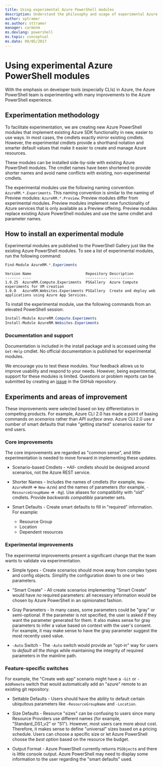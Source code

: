 ```yaml
---
title: Using experimental Azure PowerShell modules
description: Understand the philosophy and usage of experimental Azure PowerShell modules.
author: sptramer
ms.author: sttramer
manager: carmonm
ms.devlang: powershell
ms.topic: conceptual
ms.date: 09/05/2017
---
```

# Using experimental Azure PowerShell modules

With the emphasis on developer tools (especially CLIs) in Azure, the Azure PowerShell team is
experimenting with many improvements to the Azure PowerShell experience.

## Experimentation methodology

To facilitate experimentation, we are creating new Azure PowerShell modules that implement existing
Azure SDK functionality in new, easier to use ways. In most cases, the cmdlets exactly mirror
existing cmdlets. However, the experimental cmdlets provide a shorthand notation and smarter default
values that make it easier to create and manage Azure resources.

These modules can be installed side-by-side with existing Azure PowerShell modules. The cmdlet
names have been shortened to provide shorter names and avoid name conflicts with existing,
non-experimental cmdlets.

The experimental modules use the following naming convention: `AzureRM.*.Experiments`. This naming
convention is similar to the naming of Preview modules: `AzureRM.*.Preview`. Preview modules differ
from experimental modules. Preview modules implement new functionality of Azure services that is
only available as a Preview offering. Preview modules replace existing Azure PowerShell modules and
use the same cmdlet and parameter names.

## How to install an experimental module

Experimental modules are published to the PowerShell Gallery just like the existing Azure
PowerShell modules. To see a list of experimental modules, run the following command:

```powershell
Find-Module AzureRM.*.Experiments
```

```Output
Version Name                         Repository Description
------- ----                         ---------- -----------
1.0.25  AzureRM.Compute.Experiments  PSGallery  Azure Compute experiments for VM creation
1.0.0   AzureRM.Websites.Experiments PSGallery  Create and deploy web applications using Azure App Services.
```

To install the experimental module, use the following commands from an elevated PowerShell session:

```powershell
Install-Module AzureRM.Compute.Experiments
Install-Module AzureRM.Websites.Experiments
```

### Documentation and support

Documentation is included in the install package and is accessed using the `Get-Help` cmdlet. No
official documentation is published for experimental modules.

We encourage you to test these modules. Your feedback allows us to improve usability and respond to
your needs. However, being experimental, support for these modules is limited. Questions or problem
reports can be submitted by creating an [issue](https://github.com/Azure/azure-powershell/issues)
in the GitHub repository.

## Experiments and areas of improvement

These improvements were selected based on key differentiators in competing products. For example,
Azure CLI 2.0 has made a point of basing commands on *scenarios* rather than *API surface area*.
Azure CLI 2.0 use a number of smart defaults that make "getting started" scenarios easier for end
users.

### Core improvements

The core improvements are regarded as "common sense", and little experimentation is needed to move
forward in implementing these updates.

- Scenario-based Cmdlets - <em>*All</em>- cmdlets should be designed around scenarios, not the Azure REST
  service.

- Shorter Names - Includes the names of cmdlets (for example, `New-AzureRmVM` => `New-AzVm`) and the
  names of parameters (for example, `-ResourceGroupName` => `-Rg`). Use aliases for compatibility with
  "old" cmdlets. Provide *backwards compatible* parameter sets.

- Smart Defaults - Create smart defaults to fill in "required" information. For example:
  - Resource Group
  - Location
  - Dependent resources

### Experimental improvements

The experimental improvements present a significant change that the team wants to validate via
experimentation.

- Simple types - Create scenarios should move away from complex types and config objects. Simplify
  the configuration down to one or two parameters.

- "Smart Create" - All create scenarios implementing "Smart Create" would have *no* required
  parameters: all necessary information would be chosen by Azure PowerShell in an opinionated
  fashion.

- Gray Parameters - In many cases, some parameters could be "gray" or semi-optional. If the
  parameter is not specified, the user is asked if they want the parameter generated for them. It
  also makes sense for gray parameters to infer a value based on context with the user's consent.
  For example, it may make sense to have the gray parameter suggest the most recently used value.

- `-Auto` Switch - The `-Auto` switch would provide an "opt-in" way for users to <em>default all the
  things</em> while maintaining the integrity of required parameters in the mainline path.

### Feature-specific switches

For example, the "Create web app" scenario might have a `-Git` or `-AddRemote` switch that would
automatically add an "azure" remote to an existing git repository.

- Settable Defaults - Users should have the ability to default certain ubiquitous parameters like
  `-ResourceGroupName` and `-Location`.

- Size Defaults - Resource "sizes" can be confusing to users since many Resource Providers use
  different names (for example, "Standard\_DS1\_v2" or "S1"). However, most users care more about
  cost. Therefore, it makes sense to define "universal" sizes based on a pricing schedule. Users
  can choose a specific size or let Azure PowerShell choose the *best option* based on the resource
  the budget.

- Output Format - Azure PowerShell currently returns `PSObject`s and there is little console
  output. Azure PowerShell may need to display some information to the user regarding the "smart
  defaults" used.
